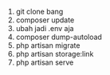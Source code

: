 1. git clone bang <br>
2. composer update <br>
3. ubah jadi .env aja <br>
4. composer dump-autoload <br>
5. php artisan migrate <br>
6. php artisan storage:link <br>
7. php artisan serve <br>
